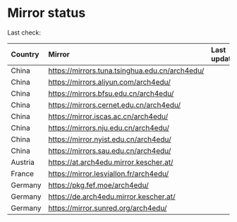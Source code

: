 <script src="./time.js"></script>
# Mirror status
Last check: <script type="text/javascript">localize(1711876638.4546301);</script>

|Country|Mirror|Last update|
|:------|:-----|:----------|
|China|https://mirrors.tuna.tsinghua.edu.cn/arch4edu/|<script type="text/javascript">localize(1711866806);</script>|
|China|https://mirrors.aliyun.com/arch4edu/|<script type="text/javascript">localize(1711866806);</script>|
|China|https://mirrors.bfsu.edu.cn/arch4edu/|<script type="text/javascript">localize(1711866806);</script>|
|China|https://mirrors.cernet.edu.cn/arch4edu/|<script type="text/javascript">localize(1711866806);</script>|
|China|https://mirror.iscas.ac.cn/arch4edu/|<script type="text/javascript">localize(1711866713);</script>|
|China|https://mirrors.nju.edu.cn/arch4edu/|<script type="text/javascript">localize(1711823684);</script>|
|China|https://mirror.nyist.edu.cn/arch4edu/|<script type="text/javascript">localize(1711823684);</script>|
|China|https://mirrors.sau.edu.cn/arch4edu/|<script type="text/javascript">localize(1711866806);</script>|
|Austria|https://at.arch4edu.mirror.kescher.at/|<script type="text/javascript">localize(1711866806);</script>|
|France|https://mirror.lesviallon.fr/arch4edu/|<script type="text/javascript">localize(1711866713);</script>|
|Germany|https://pkg.fef.moe/arch4edu/|<script type="text/javascript">localize(1711866806);</script>|
|Germany|https://de.arch4edu.mirror.kescher.at/|<script type="text/javascript">localize(1711866806);</script>|
|Germany|https://mirror.sunred.org/arch4edu/|<script type="text/javascript">localize(1711866806);</script>|

<script src="./tablefilter/tablefilter.js"></script>
<script src="./table.js"></script>